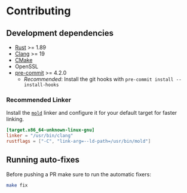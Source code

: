 # Contributing

## Development dependencies

- [Rust](https://www.rust-lang.org/tools/install) >= 1.89
- [Clang](https://clang.llvm.org/) >= 19
- [CMake](https://cmake.org/)
- OpenSSL
- [pre-commit](https://pre-commit.com/) >= 4.2.0
  - _Recommended_: Install the git hooks with `pre-commit install --install-hooks`

### Recommended Linker

Install the [`mold`](https://github.com/rui314/mold) linker and configure it for your default target for faster linking.

```toml
[target.x86_64-unknown-linux-gnu]
linker = "/usr/bin/clang"
rustflags = ["-C", "link-arg=--ld-path=/usr/bin/mold"]
```

## Running auto-fixes

Before pushing a PR make sure to run the automatic fixers:

```bash
make fix
```
